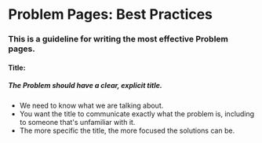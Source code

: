 # Problem Pages: Best Practices

### This is a guideline for writing the most effective Problem pages.

#### Title: 
##### The Problem should have a clear, explicit title.
* We need to know what we are talking about.
* You want the title to communicate exactly what the problem is, including to someone that's unfamiliar with it.
* The more specific the title, the more focused the solutions can be.
